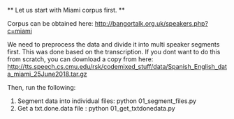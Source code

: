 ** Let us start with Miami corpus first. **

Corpus can be obtained here: http://bangortalk.org.uk/speakers.php?c=miami

We need to preprocess the data and divide it into multi speaker segments first. This was done based on the transcription. If you dont want to do this from scratch, you can download a copy from here: http://tts.speech.cs.cmu.edu/rsk/codemixed_stuff/data/Spanish_English_data_miami_25June2018.tar.gz

Then, run the following:

1) Segment data into individual files: python 01_segment_files.py
2) Get a txt.done.data file : python 01_get_txtdonedata.py
